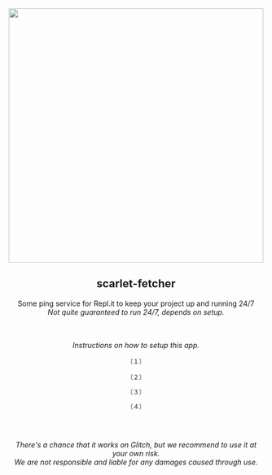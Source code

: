 <div align="center">
  <img width="500" src="https://github.com/nexus-labs-ltd/scarlet-fetcher/blob/main/assets/banner_style.png?raw=true"/>
  
  <h2>scarlet-fetcher</h2>
  <p style="font-size: '10px'">
    Some ping service for Repl.it to keep your project up and running 24/7 </br>
    <i>Not quite guaranteed to run 24/7, depends on setup.</i>
  </p>
  
  </br></br>
    <i style="font-size: '10px'">Instructions on how to setup this app.</i>
    <code><p style="font-size: '25px'">〘１〙</p></code>
    <code><p style="font-size: '25px'">〘２〙</p></code>
    <code><p style="font-size: '25px'">〘３〙</p></code>
    <code><p style="font-size: '25px'">〘４〙</p></code>
  </br></br>
  
  
  <i style="font-size: '25px'">
    There's a chance that it works on Glitch, but we recommend to use it at your own risk. </br>
    We are not responsible and liable for any damages caused through use.
  </i>
</div>

